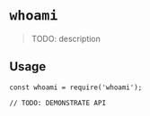 # `whoami`

> TODO: description

## Usage

```
const whoami = require('whoami');

// TODO: DEMONSTRATE API
```
